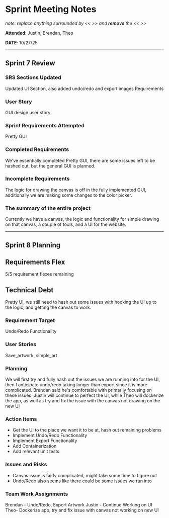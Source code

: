 # Sprint Meeting Notes

*note: replace anything surrounded by << >> and **remove** the << >>*

**Attended**: Justin, Brendan, Theo

**DATE**: 10/27/25

***

## Sprint 7 Review

### SRS Sections Updated

Updated UI Section, also added undo/redo and export images Requirements

### User Story

GUI design user story

### Sprint Requirements Attempted

Pretty GUI

### Completed Requirements

We've essentially completed Pretty GUI, there are some issues left to be hashed out, but the general GUI is planned.

### Incomplete Requirements

The logic for drawing the canvas is off in the fully implemented GUI, additionally we are making some changes to the color picker. 

### The summary of the entire project

Currently we have a canvas, the logic and functionality for simple drawing on that canvas, a couple of tools, and a UI for the website. 
***

## Sprint 8 Planning

## Requirements Flex

5/5 requirement flexes remaining

## Technical Debt

Pretty UI, we still need to hash out some issues with hooking the UI up to the logic, and getting the canvas to work.

### Requirement Target

Undo/Redo Functionality

### User Stories

Save_artwork, simple_art

### Planning

We will first try and fully hash out the issues we are running into for the UI, then I anticipate undo/redo taking longer than export since it is more complicated. Brendan said he's comfortable with primarily focusing on these issues. Justin will continue to perfect the UI, while Theo will dockerize the app, as well as try and fix the issue with the canvas not drawing on the new UI

### Action Items

- Get the UI to the place we want it to be at, hash out remaining problems
- Implement Undo/Redo Functionality
- Implement Export Functionality
- Add Containerization
- Add relevant unit tests

### Issues and Risks

- Canvas issue is fairly complicated, might take some time to figure out
- Undo/Redo also seems like there could be some issues we run into

### Team Work Assignments

Brendan - Undo/Redo, Export Artwork
Justin - Continue Working on UI
Theo- Dockerize app, try and fix issue with canvas not working on new UI 